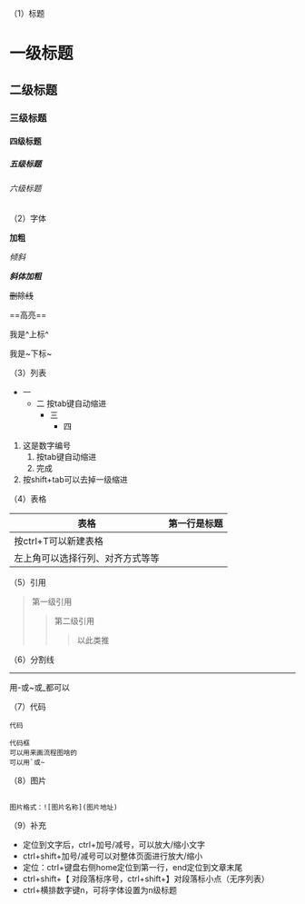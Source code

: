 （1）标题

# 一级标题

## 二级标题

### 三级标题

#### 四级标题

##### 五级标题

###### 六级标题

（2）字体

**加粗**

*倾斜*

***斜体加粗***

~~删除线~~

==高亮==

我是^上标^

我是~下标~

（3）列表

* 一
  * 二 按tab键自动缩进
    * 三
      * 四

1. 这是数字编号
   1. 按tab键自动缩进
   2. 完成
2. 按shift+tab可以去掉一级缩进

（4）表格

| 表格                             | 第一行是标题 |
| -------------------------------- | ------------ |
| 按ctrl+T可以新建表格             |              |
| 左上角可以选择行列、对齐方式等等 |              |

（5）引用

> 第一级引用
>
> > 第二级引用
> >
> > > 以此类推

（6）分割线

-------------

用-或~或_都可以

（7）代码

`代码`

```
代码框
可以用来画流程图啥的
可以用`或~
```

（8）图片

![]()

```
图片格式：![图片名称](图片地址)
```

（9）补充

* 定位到文字后，ctrl+加号/减号，可以放大/缩小文字
* ctrl+shift+加号/减号可以对整体页面进行放大/缩小
* 定位：ctrl+键盘右侧home定位到第一行，end定位到文章末尾
* ctrl+shift+【  对段落标序号，ctrl+shift+】对段落标小点（无序列表）
* ctrl+横排数字键n，可将字体设置为n级标题
